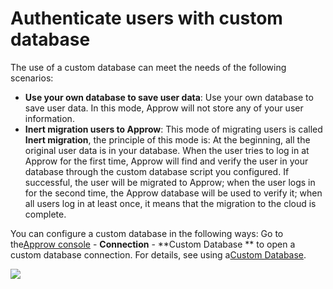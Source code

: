 # Authenticate users with custom database

<LastUpdated/>

The use of a custom database can meet the needs of the following scenarios:

- **Use your own database to save user data**: Use your own database to save user data. In this mode, Approw will not store any of your user information.
- **Inert migration users to Approw**: This mode of migrating users is called **Inert migration**, the principle of this mode is: At the beginning, all the original user data is in your database. When the user tries to log in at Approw for the first time, Approw will find and verify the user in your database through the custom database script you configured. If successful, the user will be migrated to Approw; when the user logs in for the second time, the Approw database will be used to verify it; when all users log in at least once, it means that the migration to the cloud is complete.

You can configure a custom database in the following ways: Go to the[Approw console](https://console.authing.cn/console/userpool) - **Connection** - **Custom Database ** to open a custom database connection. For details, see using a[Custom Database](/guides/database-connection/README.md).

![](~@imagesZhCn/guides/database-connection/Xnip2021-02-24_16-58-19.png)
